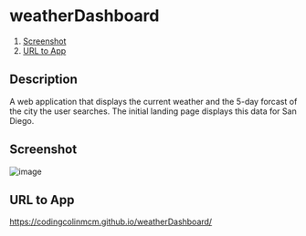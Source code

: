 # weatherDashboard

1. [Screenshot](#sc)
2. [URL to App](#url)

## Description

A web application that displays the current weather and the 5-day forcast of the city the user searches. The initial landing page displays this data for San Diego.

## Screenshot
<a name="sc"></a>

![image](https://user-images.githubusercontent.com/112663656/198859584-5e880983-e237-40c7-a936-3ef0d05e6b39.png)

## URL to App
<a name="url"></a>
https://codingcolinmcm.github.io/weatherDashboard/
